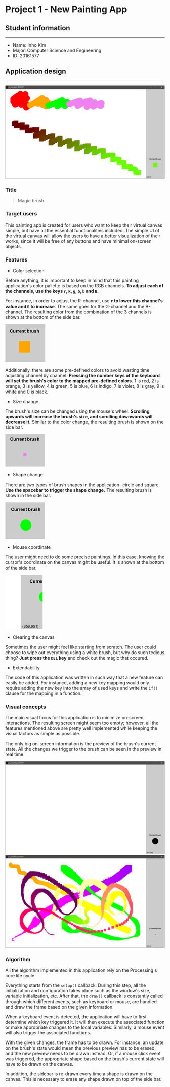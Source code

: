 # Project 1 - New Painting App

## Student information

---

- Name: Inho Kim
- Major: Computer Science and Engineering
- ID: 20161577

## Application design

---

![Preview](./screenshots/0_preview.png)

### Title

> Magic brush

### Target users

This painting app is created for users who want to keep their virtual canvas simple, but have all the essential functionalities included. The simple UI of the virtual canvas will allow the users to have a better visualization of their works, since it will be free of any buttons and have minimal on-screen objects.

### Features

- Color selection

Before anything, it is important to keep in mind that this painting application's color pallette is based on the RGB channels. **To adjust each of the channels, use the keys `r`, `R`, `g`, `G`, `b` and `B`.**

For instance, in order to adjust the R-channel, use **`r` to lower this channel's value and `R` to increase**. The same goes for the G-channel and the B-channel. The resulting color from the combination of the 3 channels is shown at the bottom of the side bar.

![Brush](./screenshots/1_brush.png)

Additionally, there are some pre-defined colors to avoid wasting time adjusting channel by channel. **Pressing the number keys of the keyboard will set the brush's color to the mapped pre-defined colors.** 1 is red, 2 is orange, 3 is yellow, 4 is green, 5 is blue, 6 is indigo, 7 is violet, 8 is gray, 9 is white and 0 is black.

- Size change

The brush's size can be changed using the mouse's wheel. **Scrolling upwards will increase the brush's size, and scrolling downwards will decrease it.** Similar to the color change, the resulting brush is shown on the side bar.

![Size](./screenshots/2_size.png)

- Shape change

There are two types of brush shapes in the application- circle and square. **Use the spacebar to trigger the shape change.** The resulting brush is shown in the side bar.

![Shape](./screenshots/3_shape.png)

- Mouse coordinate

The user might need to do some precise paintings. In this case, knowing the cursor's coordinate on the canvas might be useful. It is shown at the bottom of the side bar.

![Coordinate](./screenshots/4_coordinate.png)

- Clearing the canvas

Sometimes the user might feel like starting from scratch. The user could choose to wipe out everything using a white brush, but why do such tedious thing? **Just press the `DEL` key** and check out the magic that occured.

- Extendability

The code of this application was written in such way that a new feature can easily be added. For instance, adding a new key mapping would only require adding the new key into the array of used keys and write the `if()` clause for the mapping in a function.

### Visual concepts

The main visual focus for this application is to minimize on-screen interactions. The resulting screen might seem too empty; however, all the features mentioned above are pretty well implemented while keeping the visual factors as simple as possible.

The only big on-screen information is the preview of the brush's current state. All the changes we trigger to the brush can be seen in the preview in real time.

![Visual](./screenshots/5_visual.png)
![Visual](./screenshots/6_visual.png)

### Algorithm

All the algorithm implemented in this application rely on the Processing's core life cycle.

Everything starts from the `setup()` callback. During this step, all the initialization and configuration takes place such as the window's size, variable initialization, etc. After that, the `draw()` callback is constantly called through which different events, such as keyboard or mouse, are handled and draw the frame based on the given information.

When a keyboard event is detected, the application will have to first determine which key triggered it. It will then execute the associated function or make appropriate changes to the local variables. Similarly, a mouse event will also trigger the associated functions.

With the given changes, the frame has to be drawn. For instance, an update on the brush's state would mean the previous preview has to be erased, and the new preview needs to be drawn instead. Or, if a mouse click event was triggered, the appropriate shape based on the brush's current state will have to be drawn on the canvas.

In addition, the sidebar is re-drawn every time a shape is drawn on the canvas. This is necessary to erase any shape drawn on top of the side bar.

